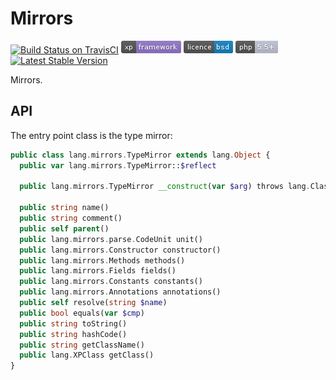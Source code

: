 Mirrors
=======

[![Build Status on TravisCI](https://secure.travis-ci.org/xp-forge/mirrors.svg)](http://travis-ci.org/xp-forge/mirrors)
[![XP Framework Mdodule](https://raw.githubusercontent.com/xp-framework/web/master/static/xp-framework-badge.png)](https://github.com/xp-framework/core)
[![BSD Licence](https://raw.githubusercontent.com/xp-framework/web/master/static/licence-bsd.png)](https://github.com/xp-framework/core/blob/master/LICENCE.md)
[![Required PHP 5.5+](https://raw.githubusercontent.com/xp-framework/web/master/static/php-5_5plus.png)](http://php.net/)
[![Latest Stable Version](https://poser.pugx.org/xp-forge/mirrors/version.png)](https://packagist.org/packages/xp-forge/mirrors)

Mirrors.

API
---
The entry point class is the type mirror:

```php
public class lang.mirrors.TypeMirror extends lang.Object {
  public var lang.mirrors.TypeMirror::$reflect

  public lang.mirrors.TypeMirror __construct(var $arg) throws lang.ClassNotFoundException

  public string name()
  public string comment()
  public self parent()
  public lang.mirrors.parse.CodeUnit unit()
  public lang.mirrors.Constructor constructor()
  public lang.mirrors.Methods methods()
  public lang.mirrors.Fields fields()
  public lang.mirrors.Constants constants()
  public lang.mirrors.Annotations annotations()
  public self resolve(string $name)
  public bool equals(var $cmp)
  public string toString()
  public string hashCode()
  public string getClassName()
  public lang.XPClass getClass()
}
```